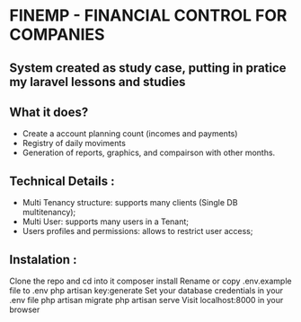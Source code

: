 
# FINEMP - FINANCIAL CONTROL FOR COMPANIES

## System created as study case, putting in pratice my laravel lessons and studies

## What it does?

- Create a account planning count (incomes and payments)
- Registry of daily moviments
- Generation of reports, graphics, and compairson with other months.

## Technical Details :
- Multi Tenancy structure: supports many clients (Single DB multitenancy);
- Multi User: supports many users in a Tenant;
- Users profiles and permissions: allows to restrict user access;

## Instalation :

Clone the repo and cd into it
composer install
Rename or copy .env.example file to .env
php artisan key:generate
Set your database credentials in your .env file
php artisan migrate
php artisan serve
Visit localhost:8000 in your browser

